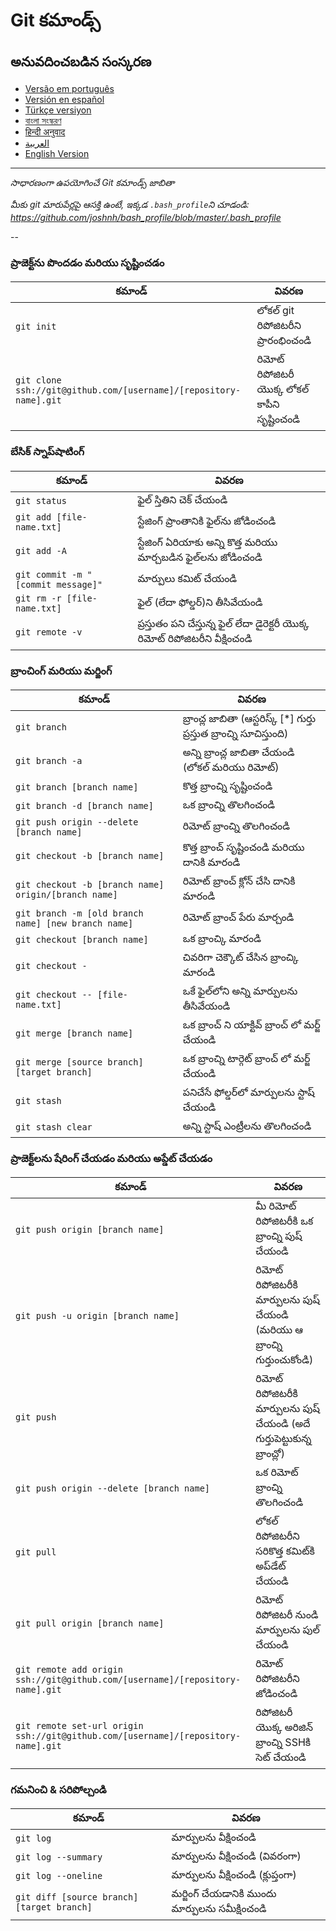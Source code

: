 Git కమాండ్స్
============

## అనువదించబడిన సంస్కరణ
- [Versão em português](READMEpt.md)
- [Versión en español](READMEes.md)
- [Türkçe versiyon](READMEtr.md)
- [বাংলা সংস্করণ](READMEbn.md)
- [हिन्दी अनुवाद](READMEhi.md)
- [العربية](READMEar.md)
- [English Version](README.md)

___

_సాధారణంగా ఉపయోగించే Git కమాండ్స్ జాబితా_

*మీకు git మారుపేర్లపై ఆసక్తి ఉంటే, ఇక్కడ `.bash_profile`ని చూడండి: https://github.com/joshnh/bash_profile/blob/master/.bash_profile*

--

### ప్రాజెక్ట్‌ను పొందడం మరియు సృష్టించడం


| కమాండ్ | వివరణ |
| ----- | ----- |
| `git init` | లోకల్ git రిపోజిటరీని ప్రారంభించండి |
| `git clone ssh://git@github.com/[username]/[repository-name].git` | రిమోట్ రిపోజిటరీ యొక్క లోకల్ కాపీని సృష్టించండి |

### బేసిక్ స్నాప్‌షాటింగ్

| కమాండ్ | వివరణ |
| ----- | ----- |
| `git status` | ఫైల్ స్తితిని చెక్ చేయండి |
| `git add [file-name.txt]` | స్టేజింగ్ ప్రాంతానికి ఫైల్‌ను జోడించండి |
| `git add -A` | స్టేజింగ్ ఏరియాకు అన్ని కొత్త మరియు మార్చబడిన ఫైల్‌లను జోడించండి |
| `git commit -m "[commit message]"` | మార్పులు కమిట్ చేయండి |
| `git rm -r [file-name.txt]` | ఫైల్ (లేదా ఫోల్డర్)ని తీసివేయండి |
| `git remote -v` | ప్రస్తుతం పని చేస్తున్న ఫైల్ లేదా డైరెక్టరీ యొక్క రిమోట్ రిపోజిటరీని వీక్షించండి |

### బ్రాంచింగ్ మరియు మర్జింగ్

| కమాండ్ | వివరణ |
| ----- | ----- |
| `git branch` | బ్రాంచ్ల జాబితా  (ఆస్టరిస్క్ [*] గుర్తు ప్రస్తుత బ్రాంచ్ని సూచిస్తుంది) |
| `git branch -a` | అన్ని బ్రాంచ్ల జాబితా చేయండి (లోకల్ మరియు రిమోట్) |
| `git branch [branch name]` | కొత్త బ్రాంచ్ని సృష్టించండి |
| `git branch -d [branch name]` | ఒక బ్రాంచ్ని తొలగించండి |
| `git push origin --delete [branch name]` | రిమోట్ బ్రాంచ్ని తొలగించండి |
| `git checkout -b [branch name]` | కొత్త బ్రాంచ్ సృష్టించండి మరియు దానికి మారండి |
| `git checkout -b [branch name] origin/[branch name]` | రిమోట్ బ్రాంచ్ క్లోన్ చేసి దానికి మారండి |
| `git branch -m [old branch name] [new branch name]` | రిమోట్ బ్రాంచ్ పేరు మార్చండి |
| `git checkout [branch name]` | ఒక బ్రాంచ్కి మారండి |
| `git checkout -` |చివరిగా చెక్కౌట్ చేసిన బ్రాంచ్కి మారండి |
| `git checkout -- [file-name.txt]` | ఒకే ఫైల్‌లోని అన్ని మార్పులను తీసివేయండి |
| `git merge [branch name]` | ఒక బ్రాంచ్ ని యాక్టివ్ బ్రాంచ్ లో మర్జ్ చేయండి |
| `git merge [source branch] [target branch]` | ఒక బ్రాంచ్ని టార్గెట్ బ్రాంచ్ లో మర్జ్ చేయండి |
| `git stash` | పనిచేసే ఫోల్డర్‌లో మార్పులను స్టాష్ చేయండి |
| `git stash clear` | అన్ని స్టాష్ ఎంట్రీలను తొలగించండి |

### ప్రాజెక్ట్‌లను షేరింగ్ చేయడం మరియు అప్డేట్ చేయడం 

| కమాండ్ | వివరణ |
| ----- | ----- |
| `git push origin [branch name]` | మీ రిమోట్ రిపోజిటరీకి ఒక బ్రాంచ్ని పుష్ చేయండి |
| `git push -u origin [branch name]` | రిమోట్ రిపోజిటరీకి మార్పులను పుష్ చేయండి (మరియు ఆ బ్రాంచ్ని గుర్తుంచుకోండి) |
| `git push` | రిమోట్ రిపోజిటరీకి మార్పులను పుష్ చేయండి (అదే గుర్తుపెట్టుకున్న బ్రాంచ్లో) |
| `git push origin --delete [branch name]` | ఒక రిమోట్ బ్రాంచ్ని తొలగించండి |
| `git pull` | లోకల్ రిపోజిటరీని సరికొత్త కమిట్‌కి అప్‌డేట్ చేయండి |
| `git pull origin [branch name]` | రిమోట్ రిపోజిటరీ నుండి మార్పులను పుల్ చేయండి |
| `git remote add origin ssh://git@github.com/[username]/[repository-name].git` | రిమోట్ రిపోజిటరీని జోడించండి |
| `git remote set-url origin ssh://git@github.com/[username]/[repository-name].git` | రిపోజిటరీ యొక్క అరిజిన్ బ్రాంచ్ని SSHకి సెట్ చేయండి |

### గమనించి & సరిపోల్చండి

| కమాండ్ | వివరణ |
| ----- | ----- |
| `git log` | మార్పులను వీక్షించండి |
| `git log --summary` | మార్పులను వీక్షించండి (వివరంగా) |
| `git log --oneline` | మార్పులను వీక్షించండి (క్లుప్తంగా) |
| `git diff [source branch] [target branch]` | మర్జింగ్ చేయడానికి ముందు మార్పులను సమీక్షించండి |